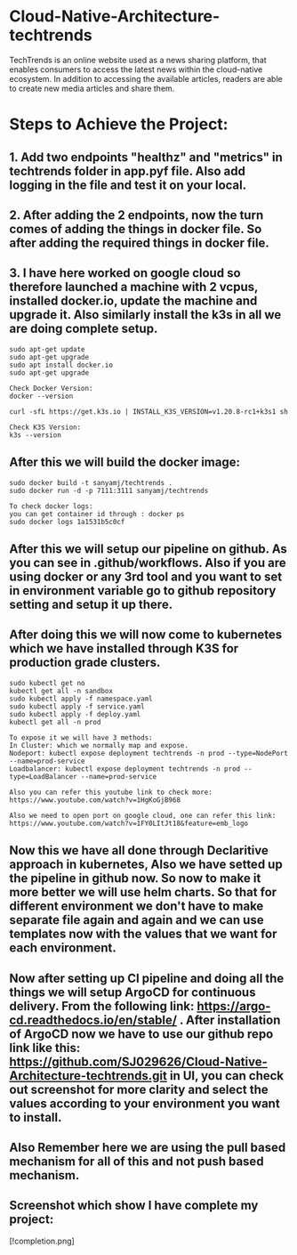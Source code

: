 # Cloud-Native-Architecture-techtrends
TechTrends is an online website used as a news sharing platform, that enables consumers to access the latest news within the cloud-native ecosystem. In addition to accessing the available articles, readers are able to create new media articles and share them.

# Steps to Achieve the Project:
## 1. Add two endpoints "healthz" and "metrics" in techtrends folder in app.pyf file. Also add logging in the file and test it on your local.
## 2. After adding the 2 endpoints, now the turn comes of adding the things in docker file. So after adding the required things in docker file.
## 3. I have here worked on google cloud so therefore launched a machine with 2 vcpus, installed docker.io, update the machine and upgrade it. Also similarly install the k3s in all we are doing complete setup.
```
sudo apt-get update
sudo apt-get upgrade
sudo apt install docker.io
sudo apt-get upgrade

Check Docker Version:
docker --version

curl -sfL https://get.k3s.io | INSTALL_K3S_VERSION=v1.20.8-rc1+k3s1 sh 

Check K3S Version:
k3s --version
```
## After this we will build the docker image:
```
sudo docker build -t sanyamj/techtrends .
sudo docker run -d -p 7111:3111 sanyamj/techtrends

To check docker logs:
you can get container id through : docker ps
sudo docker logs 1a1531b5c0cf
```

## After this we will setup our pipeline on github. As you can see in .github/workflows. Also if you are using docker or any 3rd tool and you want to set in environment variable go to github repository setting and setup it up there.

## After doing this we will now come to kubernetes which we have installed through K3S for production grade clusters.
```
sudo kubectl get no
kubectl get all -n sandbox
sudo kubectl apply -f namespace.yaml 
sudo kubectl apply -f service.yaml
sudo kubectl apply -f deploy.yaml
kubectl get all -n prod

To expose it we will have 3 methods:
In Cluster: which we normally map and expose.
Nodeport: kubectl expose deployment techtrends -n prod --type=NodePort --name=prod-service
Loadbalancer: kubectl expose deployment techtrends -n prod --type=LoadBalancer --name=prod-service

Also you can refer this youtube link to check more: https://www.youtube.com/watch?v=1HgKoGjB968

Also we need to open port on google cloud, one can refer this link: https://www.youtube.com/watch?v=1FY0LItJt18&feature=emb_logo
```

## Now this we have all done through Declaritive approach in kubernetes, Also we have setted up the pipeline in github now. So now to make it more better we will use helm charts. So that for different environment we don't have to make separate file again and again and we can use templates now with the values that we want for each environment.

## Now after setting up CI pipeline and doing all the things we will setup ArgoCD for continuous delivery. From the following link: https://argo-cd.readthedocs.io/en/stable/ . After installation of ArgoCD now we have to use our github repo link like this: https://github.com/SJ029626/Cloud-Native-Architecture-techtrends.git in UI, you can check out screenshot for more clarity and select the values according to your environment you want to install.

## Also Remember here we are using the pull based mechanism for all of this and not push based mechanism.

## Screenshot which show I have complete my project:
[!completion.png]